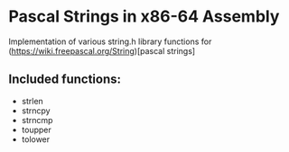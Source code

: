 # Pascal Strings in x86-64 Assembly
Implementation of various string.h library functions for (https://wiki.freepascal.org/String)[pascal strings]

## Included functions:
- strlen
- strncpy
- strncmp
- toupper
- tolower

